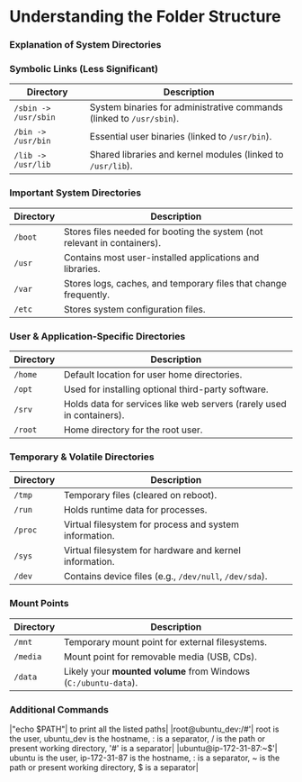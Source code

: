 # Understanding the Folder Structure

### Explanation of System Directories

### **Symbolic Links (Less Significant)**
| Directory | Description |
|-----------|-------------|
| `/sbin -> /usr/sbin` | System binaries for administrative commands (linked to `/usr/sbin`). |
| `/bin -> /usr/bin` | Essential user binaries (linked to `/usr/bin`). |
| `/lib -> /usr/lib` | Shared libraries and kernel modules (linked to `/usr/lib`). |

### **Important System Directories**
| Directory | Description |
|-----------|-------------|
| `/boot` | Stores files needed for booting the system (not relevant in containers). |
| `/usr` | Contains most user-installed applications and libraries. |
| `/var` | Stores logs, caches, and temporary files that change frequently. |
| `/etc` | Stores system configuration files. |

### **User & Application-Specific Directories**
| Directory | Description |
|-----------|-------------|
| `/home` | Default location for user home directories. |
| `/opt` | Used for installing optional third-party software. |
| `/srv` | Holds data for services like web servers (rarely used in containers). |
| `/root` | Home directory for the root user. |

### **Temporary & Volatile Directories**
| Directory | Description |
|-----------|-------------|
| `/tmp` | Temporary files (cleared on reboot). |
| `/run` | Holds runtime data for processes. |
| `/proc` | Virtual filesystem for process and system information. |
| `/sys` | Virtual filesystem for hardware and kernel information. |
| `/dev` | Contains device files (e.g., `/dev/null`, `/dev/sda`). |

### **Mount Points**
| Directory | Description |
|-----------|-------------|
| `/mnt` | Temporary mount point for external filesystems. |
| `/media` | Mount point for removable media (USB, CDs). |
| `/data` | Likely your **mounted volume** from Windows (`C:/ubuntu-data`). |

### **Additional Commands**
|"echo $PATH"| to print all the listed paths|
|root@ubuntu_dev:/#'| root is the user, ubuntu_dev is the hostname, : is a separator, / is the path or present working directory, '#' is a separator|
|ubuntu@ip-172-31-87:~$'| ubuntu is the user, ip-172-31-87 is the hostname, : is a separator, ~ is the path or present working directory, $ is a separator|
